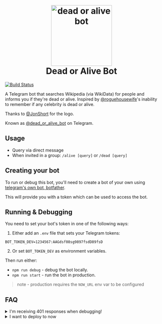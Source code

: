 <h1 align="center">
    <img src="https://raw.githubusercontent.com/weiran/dead-or-alive-bot/master/logo.png" alt="dead or alive bot" title="dead-or-alive-bot" width="200">
    <br>
    Dead or Alive Bot
    <br>
</h1>

[![Build Status](https://travis-ci.org/weiran/dead-or-alive-bot.svg?branch=master)](https://travis-ci.org/weiran/dead-or-alive-bot)

A Telegram bot that searches Wikipedia (via WikiData) for people and informs you if they're dead or alive. Inspired by [@roguehousewife](https://twitter.com/roguehousewife)'s inability to remember if any celebrity is dead or alive.

Thanks to [@JonShort](https://github.com/JonShort) for the logo.

Known as [@dead_or_alive_bot](http://t.me/dead_or_alive_bot) on Telegram.


## Usage

* Query via direct message
* When invited in a group: `/alive [query]` or `/dead [query]`

## Creating your bot

To run or debug this bot, you'll need to create a bot of your own using [telegram's own bot, botfather](https://core.telegram.org/bots#3-how-do-i-create-a-bot).

This will provide you with a token which can be used to access the bot.

## Running & Debugging

You need to set your bot's token in one of the following ways:

1. Either add an `.env` file that sets your Telegram tokens:
```
BOT_TOKEN_DEV=1234567:AAGdsf08sg9897fsdD89fsD
```

2. Or set `BOT_TOKEN_DEV` as environment variables.

Then run either:
- `npm run debug` - debug the bot locally.
- `npm run start` - run the bot in production.
> note - production requires the `NOW_URL` env var to be configured

## FAQ

<details>
    <summary>
        I'm receiving 401 responses when debugging!
    </summary>
    
    Sometimes the token provided by the botfather is incorrect, even when first creating the bot.

    If you're getting 401 responses, usually this is fixed by trashing the old token and using the fresh one generated.

    > note - bot tokens can be managed by running the command `/mybots` within botfather.
</details>


<details>
    <summary>
        I want to deploy to now
    </summary>
    
    Deploy with your bot token as an environment variable:
    now -e BOT_TOKEN='1234567:AAGdsf08sg9897fsdD89fsD'
</details>